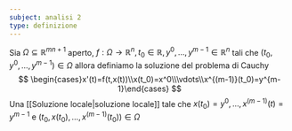 ```yaml
---
subject: analisi 2
type: definizione
---
```

Sia $\Omega\subseteq\mathbb{R}^{mn+1}$ aperto, $f:\Omega\to\mathbb{R}^n,t_0\in\mathbb{R},y^0,\dots,y^{m-1}\in\mathbb{R}^n$ tali che $(t_0,y^0,\dots,y^{m-1})\in\Omega$ allora definiamo la soluzione del problema di Cauchy
$$
\begin{cases}x'(t)=f(t,x(t))\\x(t_0)=x^0\\\vdots\\x^{(m-1)}(t_0)=y^{m-1}\end{cases}
$$
Una [[Soluzione locale|soluzione locale]] tale che $x(t_0)=y^0,\dots,x^{(m-1)}(t)=y^{m-1}$ e $(t_0,x(t_0),\dots,x^{(m-1)}(t_0))\in\Omega$